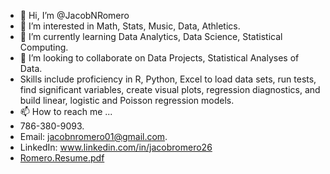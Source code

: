 - 👋 Hi, I’m @JacobNRomero
- 👀 I’m interested in Math, Stats, Music, Data, Athletics.
- 🌱 I’m currently learning Data Analytics, Data Science, Statistical Computing. 
- 💞️ I’m looking to collaborate on Data Projects, Statistical Analyses of Data.
- Skills include proficiency in R, Python, Excel to load data sets, run tests, find significant variables, create visual plots, regression diagnostics, and build linear, logistic and Poisson regression models.
- 📫 How to reach me ... 
- 786-380-9093. 
- Email: jacobnromero01@gmail.com. 
- LinkedIn: www.linkedin.com/in/jacobromero26
- [Romero.Resume.pdf](https://github.com/JacobNRomero/JacobNRomero/files/9628088/Romero.Resume.pdf)
